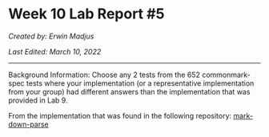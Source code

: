 # **Week 10 Lab Report #5** 

*Created by: Erwin Madjus*

*Last Edited: March 10, 2022*

---

Background Information: Choose any 2 tests from the 652 commonmark-spec tests where your implementation (or a representative implementation from your group) had different answers than the implementation that was provided in Lab 9. 

From the implementation that was found in the following repository: [mark-down-parse]()


